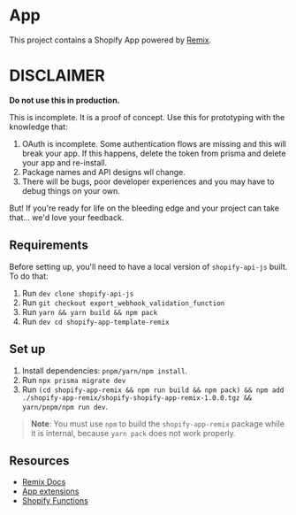# App

This project contains a Shopify App powered by [Remix](https://remix.run/).

# DISCLAIMER

**Do not use this in production.**

This is incomplete. It is a proof of concept. Use this for prototyping with the knowledge that:

1. OAuth is incomplete. Some authentication flows are missing and this will break your app. If this happens, delete the token from prisma and delete your app and re-install.
2. Package names and API designs wll change.
3. There will be bugs, poor developer experiences and you may have to debug things on your own.

But! If you're ready for life on the bleeding edge and your project can take that... we'd love your feedback.

## Requirements

Before setting up, you'll need to have a local version of `shopify-api-js` built. To do that:

1. Run `dev clone shopify-api-js`
1. Run `git checkout export_webhook_validation_function`
1. Run `yarn && yarn build && npm pack`
1. Run `dev cd shopify-app-template-remix`

## Set up

1. Install dependencies: `pnpm/yarn/npm install`.
1. Run `npx prisma migrate dev`
1. Run `(cd shopify-app-remix && npm run build && npm pack) && npm add ./shopify-app-remix/shopify-shopify-app-remix-1.0.0.tgz && yarn/pnpm/npm run dev`.

> **Note**: You must use `npm` to build the `shopify-app-remix` package while it is internal, because `yarn pack` does not work properly.

## Resources

- [Remix Docs](https://remix.run/docs/en/v1)
- [App extensions](https://shopify.dev/docs/apps/app-extensions/list)
- [Shopify Functions](https://shopify.dev/docs/api/functions)
